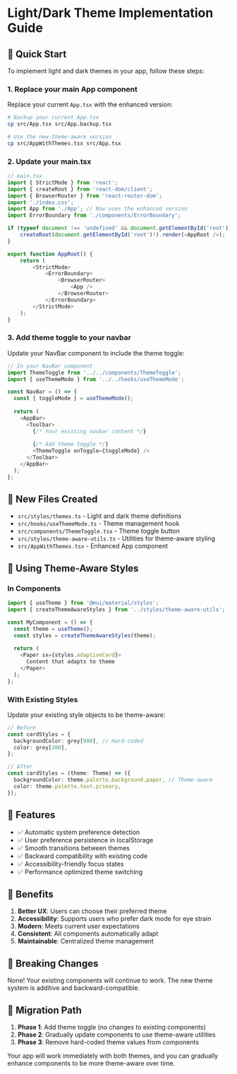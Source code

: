 # Light/Dark Theme Implementation Guide

## 🚀 Quick Start

To implement light and dark themes in your app, follow these steps:

### 1. Replace your main App component

Replace your current `App.tsx` with the enhanced version:

```bash
# Backup your current App.tsx
cp src/App.tsx src/App.backup.tsx

# Use the new theme-aware version
cp src/AppWithThemes.tsx src/App.tsx
```

### 2. Update your main.tsx

```typescript
// main.tsx
import { StrictMode } from 'react';
import { createRoot } from 'react-dom/client';
import { BrowserRouter } from 'react-router-dom';
import './index.css';
import App from './App'; // Now uses the enhanced version
import ErrorBoundary from './components/ErrorBoundary';

if (typeof document !== 'undefined' && document.getElementById('root')) {
    createRoot(document.getElementById('root')!).render(<AppRoot />);
}

export function AppRoot() {
    return (
        <StrictMode>
            <ErrorBoundary>
                <BrowserRouter>
                    <App />
                </BrowserRouter>
            </ErrorBoundary>
        </StrictMode>
    );
}
```

### 3. Add theme toggle to your navbar

Update your NavBar component to include the theme toggle:

```typescript
// In your NavBar component
import ThemeToggle from '../../components/ThemeToggle';
import { useThemeMode } from '../../hooks/useThemeMode';

const NavBar = () => {
  const { toggleMode } = useThemeMode();
  
  return (
    <AppBar>
      <Toolbar>
        {/* Your existing navbar content */}
        
        {/* Add theme toggle */}
        <ThemeToggle onToggle={toggleMode} />
      </Toolbar>
    </AppBar>
  );
};
```

## 📁 New Files Created

- `src/styles/themes.ts` - Light and dark theme definitions
- `src/hooks/useThemeMode.ts` - Theme management hook
- `src/components/ThemeToggle.tsx` - Theme toggle button
- `src/styles/theme-aware-utils.ts` - Utilities for theme-aware styling
- `src/AppWithThemes.tsx` - Enhanced App component

## 🎨 Using Theme-Aware Styles

### In Components

```typescript
import { useTheme } from '@mui/material/styles';
import { createThemeAwareStyles } from '../styles/theme-aware-utils';

const MyComponent = () => {
  const theme = useTheme();
  const styles = createThemeAwareStyles(theme);
  
  return (
    <Paper sx={styles.adaptiveCard}>
      Content that adapts to theme
    </Paper>
  );
};
```

### With Existing Styles

Update your existing style objects to be theme-aware:

```typescript
// Before
const cardStyles = {
  backgroundColor: grey[900], // Hard-coded
  color: grey[200],
};

// After
const cardStyles = (theme: Theme) => ({
  backgroundColor: theme.palette.background.paper, // Theme-aware
  color: theme.palette.text.primary,
});
```

## 🔧 Features

- ✅ Automatic system preference detection
- ✅ User preference persistence in localStorage
- ✅ Smooth transitions between themes
- ✅ Backward compatibility with existing code
- ✅ Accessibility-friendly focus states
- ✅ Performance optimized theme switching

## 🎯 Benefits

1. **Better UX**: Users can choose their preferred theme
2. **Accessibility**: Supports users who prefer dark mode for eye strain
3. **Modern**: Meets current user expectations
4. **Consistent**: All components automatically adapt
5. **Maintainable**: Centralized theme management

## 🚨 Breaking Changes

None! Your existing components will continue to work. The new theme system is additive and backward-compatible.

## 🔄 Migration Path

1. **Phase 1**: Add theme toggle (no changes to existing components)
2. **Phase 2**: Gradually update components to use theme-aware utilities
3. **Phase 3**: Remove hard-coded theme values from components

Your app will work immediately with both themes, and you can gradually enhance components to be more theme-aware over time.
